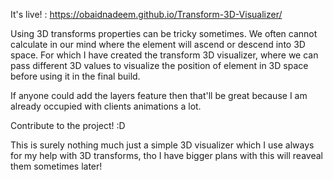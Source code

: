 It's live! : https://obaidnadeem.github.io/Transform-3D-Visualizer/

Using 3D transforms properties can be tricky sometimes. We often cannot calculate in our mind where the element will ascend or descend into 3D space. For which I have created the transform 3D visualizer, where we can pass different 3D values to visualize the position of element in 3D space before using it in the final build.

If anyone could add the layers feature then that'll be great because I am already occupied with clients animations a lot.

Contribute to the project! :D

This is surely nothing much just a simple 3D visualizer which I use always for my help with 3D transforms, tho I have bigger plans with this will reaveal them sometimes later!
